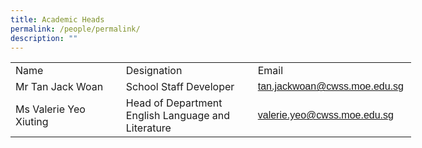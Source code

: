 ```yaml
---
title: Academic Heads
permalink: /people/permalink/
description: ""
---
```



 <!--table {mso-displayed-decimal-separator:"\\."; mso-displayed-thousand-separator:"\\,";} @page {margin:.75in .7in .75in .7in; mso-header-margin:.3in; mso-footer-margin:.3in;} tr {mso-height-source:auto;} col {mso-width-source:auto;} br {mso-data-placement:same-cell;} td {padding-top:1px; padding-right:1px; padding-left:1px; mso-ignore:padding; color:black; font-size:11.0pt; font-weight:400; font-style:normal; text-decoration:none; font-family:Calibri, sans-serif; mso-font-charset:0; mso-number-format:General; text-align:general; vertical-align:bottom; border:none; mso-background-source:auto; mso-pattern:auto; mso-protection:locked visible; white-space:nowrap; mso-rotate:0;} .xl65 {font-family:Arial, sans-serif; mso-font-charset:0;} .xl66 {color:#222222; font-family:Arial, sans-serif; mso-font-charset:0; text-align:center; vertical-align:middle; border:.5pt solid windowtext; background:white; mso-pattern:black none; white-space:normal;} .xl67 {font-size:14.0pt; font-weight:700; font-family:Arial, sans-serif; mso-font-charset:0; text-align:center; vertical-align:middle; border:.5pt solid windowtext;} .xl68 {color:#0563C1; text-decoration:underline; text-underline-style:single; font-family:Arial, sans-serif; mso-font-charset:0; text-align:center; vertical-align:middle; border:.5pt solid windowtext; background:white; mso-pattern:black none; white-space:normal;} .xl69 {color:#0563C1; text-decoration:underline; text-underline-style:single; font-family:Arial, sans-serif; mso-font-charset:0; text-align:center; vertical-align:middle; border:.5pt solid windowtext;} -->

<table border="0" cellpadding="0" cellspacing="0" width="640" style="border-collapse:
 collapse;width:481pt"><colgroup><col width="181" style="mso-width-source:userset;mso-width-alt:6330;width:136pt"> <col width="221" style="mso-width-source:userset;mso-width-alt:7703;width:166pt"> <col width="238" style="mso-width-source:userset;mso-width-alt:8308;width:179pt"></colgroup><tbody><tr height="26" style="mso-height-source:userset;height:19.5pt"><td height="26" class="xl67" width="181" style="height:19.5pt;width:136pt">Name</td><td class="xl67" width="221" style="border-left:none;width:166pt">Designation</td><td class="xl67" width="238" style="border-left:none;width:179pt">Email</td></tr><tr height="19" style="height:14.0pt"><td height="19" class="xl66" width="181" style="height:14.0pt;border-top:none;
  width:136pt">Mr Tan Jack Woan</td><td class="xl66" width="221" style="border-top:none;border-left:none;width:166pt;
  outline: 0px">School Staff Developer</td><td class="xl68" width="238" style="border-top:none;border-left:none;width:179pt;
  outline: 0px"><a href="mailto:tan.jackwoan@cwss.moe.edu.sg"><span style="font-family:Arial, sans-serif;mso-font-charset:0">tan.jackwoan@cwss.moe.edu.sg</span></a></td></tr><tr height="37" style="height:28.0pt"><td height="37" class="xl66" width="181" style="height:28.0pt;border-top:none;
  width:136pt">Ms&nbsp;Valerie Yeo Xiuting</td><td class="xl66" width="221" style="border-top:none;border-left:none;width:166pt">Head of Department<br>English Language and Literature&nbsp;</td><td class="xl69" style="border-top:none;border-left:none"><a href="mailto:valerie.yeo@cwss.moe.edu.sg"><span style="font-family:Arial, sans-serif;
  mso-font-charset:0">valerie.yeo@cwss.moe.edu.sg</span></a></td></tr></tbody></table>

